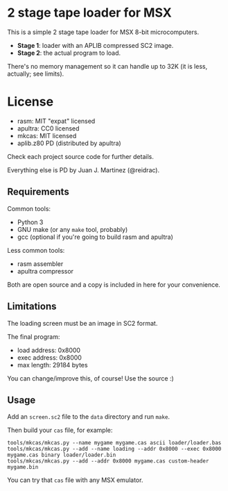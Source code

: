 # 2 stage tape loader for MSX

This is a simple 2 stage tape loader for MSX 8-bit microcomputers.

 - **Stage 1**: loader with an APLIB compressed SC2 image.
 - **Stage 2**: the actual program to load.

There's no memory management so it can handle up to 32K (it is less, actually; see limits).

# License

 - rasm: MIT "expat" licensed
 - apultra: CC0 licensed
 - mkcas: MIT licensed
 - aplib.z80 PD (distributed by apultra)

Check each project source code for further details.

Everything else is PD by Juan J. Martinez (@reidrac).

## Requirements

Common tools:

 - Python 3
 - GNU make (or any `make` tool, probably)
 - gcc (optional if you're going to build rasm and apultra)

Less common tools:

 - rasm assembler
 - apultra compressor

Both are open source and a copy is included in here for your convenience.

## Limitations

The loading screen must be an image in SC2 format.

The final program:

 - load address: 0x8000
 - exec address: 0x8000
 - max length: 29184 bytes

You can change/improve this, of course! Use the source :)

## Usage

Add an `screen.sc2` file to the `data` directory and run `make`.

Then build your `cas` file, for example:

```
tools/mkcas/mkcas.py --name mygame mygame.cas ascii loader/loader.bas
tools/mkcas/mkcas.py --add --name loading --addr 0x8000 --exec 0x8000 mygame.cas binary loader/loader.bin
tools/mkcas/mkcas.py --add --addr 0x8000 mygame.cas custom-header mygame.bin
```

You can try that `cas` file with any MSX emulator.

